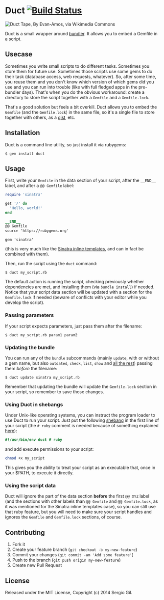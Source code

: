 # Duct [![Build Status](https://travis-ci.org/porras/duct.png?branch=master)](https://travis-ci.org/porras/duct)

![Duct Tape, By Evan-Amos, via Wikimedia Commons](http://upload.wikimedia.org/wikipedia/commons/thumb/8/89/Duct-tape.jpg/256px-Duct-tape.jpg)

Duct is a small wrapper around [bundler](http://bundler.io/). It allows you to embed a Gemfile in a script.

## Usecase

Sometimes you write small scripts to do different tasks. Sometimes you store them for future use. Sometimes those
scripts use some gems to do their task (database access, web requests, whatever). So, after some time, you reuse them
and you don't know which version of which gems did you use and you can run into trouble (like with full fledged apps in
the pre-bundler days). That's when you do the obvious workaround: create a directory to store the script together with a
`Gemfile` and a `Gemfile.lock`.

That's a good solution but feels a bit overkill. Duct allows you to embed the `Gemfile` (and the `Gemfile.lock`) in the same file, so it's a single file to store together with others, as a [gist](https://gist.github.com/), etc.

## Installation

Duct is a command line utility, so just install it via rubygems:

    $ gem install duct

## Usage

First, write your `Gemfile` in the data section of your script, after the `__END__` label, and after a `@@ Gemfile`
label:

```ruby
require 'sinatra'

get '/' do
  'Hello, world!'
end

__END__
@@ Gemfile
source 'https://rubygems.org'

gem 'sinatra'
```

(this is very much like the [Sinatra inline templates](http://www.sinatrarb.com/intro.html#Inline%20Templates), and can
in fact be combined with them).

Then, run the script using the `duct` command:

```
$ duct my_script.rb
```

The default action is running the script, checking previously whether dependencies are met, and installing them (via
`bundle install`) if needed. Notice that your script data section will be updated with a section for the `Gemfile.lock`
if needed (beware of conflicts with your editor while you develop the script).

### Passing parameters

If your script expects parameters, just pass them after the filename:

```
$ duct my_script.rb param1 param2
```

### Updating the bundle

You can run any of the `bundle` subcommands (mainly `update`, with or without a gem name, but also `outdated`, `check`,
`list`, `show` and [all the rest](http://bundler.io/v1.5/man/bundle.1.html#PRIMARY-COMMANDS)) passing them *before* the
filename:

```
$ duct update sinatra my_script.rb
```

Remember that updating the bundle will update the `Gemfile.lock` section in your script, so remember to save those changes.

### Using Duct in shebangs

Under Unix-like operating systems, you can instruct the program loader to use Duct to run your script. Just put the following [shebang](http://en.wikipedia.org/wiki/Shebang_(Unix)) in the first line of your script (the `# ruby` comment is needed because of something explained [here](http://devoh.com/blog/2012/11/local-environment-variables)):

```ruby
#!/usr/bin/env duct # ruby
```
and add execute permissions to your script:

```zsh
chmod +x my_script
```

This gives you the ability to treat your script as an executable that, once in your $PATH, to execute it directly.


### Using the script data

Duct will ignore the part of the data section **before** the first `@@ XYZ` label (and the sections with other labels
than `@@ Gemfile` and `@@ Gemfile.lock`, as it was mentioned for the Sinatra inline templates case), so you can still
use that ruby feature, but you will need to make sure your script handles and ignores the `Gemfile` and `Gemfile.lock`
sections, of course.

## Contributing

1. Fork it
2. Create your feature branch (`git checkout -b my-new-feature`)
3. Commit your changes (`git commit -am 'Add some feature'`)
4. Push to the branch (`git push origin my-new-feature`)
5. Create new Pull Request

## License

Released under the MIT License, Copyright (c) 2014 Sergio Gil.
